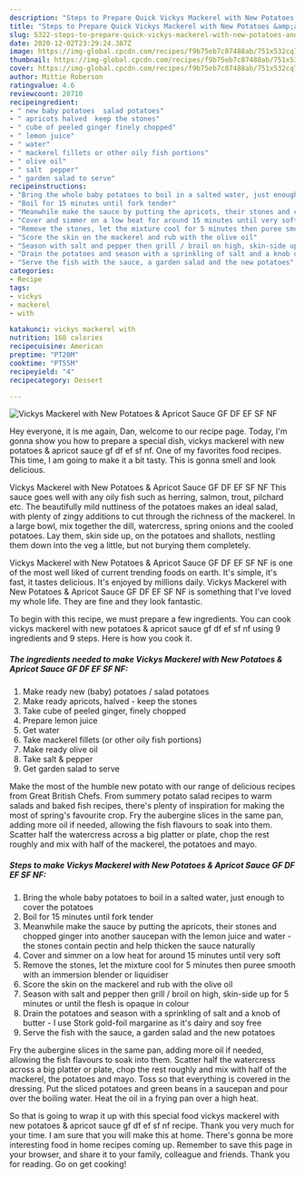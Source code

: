 ```yaml
---
description: "Steps to Prepare Quick Vickys Mackerel with New Potatoes &amp;amp; Apricot Sauce GF DF EF SF NF"
title: "Steps to Prepare Quick Vickys Mackerel with New Potatoes &amp;amp; Apricot Sauce GF DF EF SF NF"
slug: 5322-steps-to-prepare-quick-vickys-mackerel-with-new-potatoes-and-amp-apricot-sauce-gf-df-ef-sf-nf
date: 2020-12-02T23:29:24.387Z
image: https://img-global.cpcdn.com/recipes/f9b75eb7c87488ab/751x532cq70/vickys-mackerel-with-new-potatoes-apricot-sauce-gf-df-ef-sf-nf-recipe-main-photo.jpg
thumbnail: https://img-global.cpcdn.com/recipes/f9b75eb7c87488ab/751x532cq70/vickys-mackerel-with-new-potatoes-apricot-sauce-gf-df-ef-sf-nf-recipe-main-photo.jpg
cover: https://img-global.cpcdn.com/recipes/f9b75eb7c87488ab/751x532cq70/vickys-mackerel-with-new-potatoes-apricot-sauce-gf-df-ef-sf-nf-recipe-main-photo.jpg
author: Mittie Roberson
ratingvalue: 4.6
reviewcount: 20710
recipeingredient:
- " new baby potatoes  salad potatoes"
- " apricots halved  keep the stones"
- " cube of peeled ginger finely chopped"
- " lemon juice"
- " water"
- " mackerel fillets or other oily fish portions"
- " olive oil"
- " salt  pepper"
- " garden salad to serve"
recipeinstructions:
- "Bring the whole baby potatoes to boil in a salted water, just enough to cover the potatoes"
- "Boil for 15 minutes until fork tender"
- "Meanwhile make the sauce by putting the apricots, their stones and chopped ginger into another saucepan with the lemon juice and water - the stones contain pectin and help thicken the sauce naturally"
- "Cover and simmer on a low heat for around 15 minutes until very soft"
- "Remove the stones, let the mixture cool for 5 minutes then puree smooth with an immersion blender or liquidiser"
- "Score the skin on the mackerel and rub with the olive oil"
- "Season with salt and pepper then grill / broil on high, skin-side up for 5 minutes or until the flesh is opaque in colour"
- "Drain the potatoes and season with a sprinkling of salt and a knob of butter - I use Stork gold-foil margarine as it&#39;s dairy and soy free"
- "Serve the fish with the sauce, a garden salad and the new potatoes"
categories:
- Recipe
tags:
- vickys
- mackerel
- with

katakunci: vickys mackerel with 
nutrition: 168 calories
recipecuisine: American
preptime: "PT20M"
cooktime: "PT55M"
recipeyield: "4"
recipecategory: Dessert

---
```



![Vickys Mackerel with New Potatoes &amp; Apricot Sauce GF DF EF SF NF](https://img-global.cpcdn.com/recipes/f9b75eb7c87488ab/751x532cq70/vickys-mackerel-with-new-potatoes-apricot-sauce-gf-df-ef-sf-nf-recipe-main-photo.jpg)

Hey everyone, it is me again, Dan, welcome to our recipe page. Today, I'm gonna show you how to prepare a special dish, vickys mackerel with new potatoes &amp; apricot sauce gf df ef sf nf. One of my favorites food recipes. This time, I am going to make it a bit tasty. This is gonna smell and look delicious.

Vickys Mackerel with New Potatoes &amp; Apricot Sauce GF DF EF SF NF This sauce goes well with any oily fish such as herring, salmon, trout, pilchard etc. The beautifully mild nuttiness of the potatoes makes an ideal salad, with plenty of zingy additions to cut through the richness of the mackerel. In a large bowl, mix together the dill, watercress, spring onions and the cooled potatoes. Lay them, skin side up, on the potatoes and shallots, nestling them down into the veg a little, but not burying them completely.

Vickys Mackerel with New Potatoes &amp; Apricot Sauce GF DF EF SF NF is one of the most well liked of current trending foods on earth. It's simple, it's fast, it tastes delicious. It's enjoyed by millions daily. Vickys Mackerel with New Potatoes &amp; Apricot Sauce GF DF EF SF NF is something that I've loved my whole life. They are fine and they look fantastic.


To begin with this recipe, we must prepare a few ingredients. You can cook vickys mackerel with new potatoes &amp; apricot sauce gf df ef sf nf using 9 ingredients and 9 steps. Here is how you cook it.

<!--inarticleads1-->

##### The ingredients needed to make Vickys Mackerel with New Potatoes &amp; Apricot Sauce GF DF EF SF NF:

1. Make ready  new (baby) potatoes / salad potatoes
1. Make ready  apricots, halved - keep the stones
1. Take  cube of peeled ginger, finely chopped
1. Prepare  lemon juice
1. Get  water
1. Take  mackerel fillets (or other oily fish portions)
1. Make ready  olive oil
1. Take  salt &amp; pepper
1. Get  garden salad to serve


Make the most of the humble new potato with our range of delicious recipes from Great British Chefs. From summery potato salad recipes to warm salads and baked fish recipes, there&#39;s plenty of inspiration for making the most of spring&#39;s favourite crop. Fry the aubergine slices in the same pan, adding more oil if needed, allowing the fish flavours to soak into them. Scatter half the watercress across a big platter or plate, chop the rest roughly and mix with half of the mackerel, the potatoes and mayo. 

<!--inarticleads2-->

##### Steps to make Vickys Mackerel with New Potatoes &amp; Apricot Sauce GF DF EF SF NF:

1. Bring the whole baby potatoes to boil in a salted water, just enough to cover the potatoes
1. Boil for 15 minutes until fork tender
1. Meanwhile make the sauce by putting the apricots, their stones and chopped ginger into another saucepan with the lemon juice and water - the stones contain pectin and help thicken the sauce naturally
1. Cover and simmer on a low heat for around 15 minutes until very soft
1. Remove the stones, let the mixture cool for 5 minutes then puree smooth with an immersion blender or liquidiser
1. Score the skin on the mackerel and rub with the olive oil
1. Season with salt and pepper then grill / broil on high, skin-side up for 5 minutes or until the flesh is opaque in colour
1. Drain the potatoes and season with a sprinkling of salt and a knob of butter - I use Stork gold-foil margarine as it&#39;s dairy and soy free
1. Serve the fish with the sauce, a garden salad and the new potatoes


Fry the aubergine slices in the same pan, adding more oil if needed, allowing the fish flavours to soak into them. Scatter half the watercress across a big platter or plate, chop the rest roughly and mix with half of the mackerel, the potatoes and mayo. Toss so that everything is covered in the dressing. Put the sliced potatoes and green beans in a saucepan and pour over the boiling water. Heat the oil in a frying pan over a high heat. 

So that is going to wrap it up with this special food vickys mackerel with new potatoes &amp; apricot sauce gf df ef sf nf recipe. Thank you very much for your time. I am sure that you will make this at home. There's gonna be more interesting food in home recipes coming up. Remember to save this page in your browser, and share it to your family, colleague and friends. Thank you for reading. Go on get cooking!
